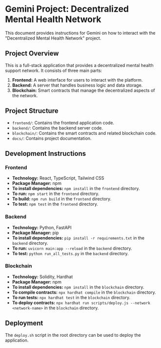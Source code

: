 # Gemini Project: Decentralized Mental Health Network

This document provides instructions for Gemini on how to interact with the "Decentralized Mental Health Network" project.

## Project Overview

This is a full-stack application that provides a decentralized mental health support network. It consists of three main parts:

1.  **Frontend:** A web interface for users to interact with the platform.
2.  **Backend:** A server that handles business logic and data storage.
3.  **Blockchain:** Smart contracts that manage the decentralized aspects of the network.

## Project Structure

-   `frontend/`: Contains the frontend application code.
-   `backend/`: Contains the backend server code.
-   `blockchain/`: Contains the smart contracts and related blockchain code.
-   `docs/`: Contains project documentation.

## Development Instructions

### Frontend

-   **Technology:** React, TypeScript, Tailwind CSS
-   **Package Manager:** npm
-   **To install dependencies:** `npm install` in the `frontend` directory.
-   **To run:** `npm start` in the `frontend` directory.
-   **To build:** `npm run build` in the `frontend` directory.
-   **To test:** `npm test` in the `frontend` directory.

### Backend

-   **Technology:** Python, FastAPI
-   **Package Manager:** pip
-   **To install dependencies:** `pip install -r requirements.txt` in the `backend` directory.
-   **To run:** `uvicorn main:app --reload` in the `backend` directory.
-   **To test:** `python run_all_tests.py` in the `backend` directory.

### Blockchain

-   **Technology:** Solidity, Hardhat
-   **Package Manager:** npm
-   **To install dependencies:** `npm install` in the `blockchain` directory.
-   **To compile contracts:** `npx hardhat compile` in the `blockchain` directory.
-   **To run tests:** `npx hardhat test` in the `blockchain` directory.
-   **To deploy contracts:** `npx hardhat run scripts/deploy.js --network <network-name>` in the `blockchain` directory.

## Deployment

The `deploy.sh` script in the root directory can be used to deploy the application.
